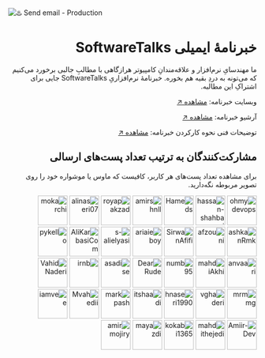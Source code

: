 ![♨️ Send email - Production](https://github.com/softwaretalks/newsletter/workflows/%E2%99%A8%EF%B8%8F%20Send%20email%20-%20Production/badge.svg)
<div dir='rtl'>

# خبرنامهٔ ایمیلی SoftwareTalks
  
ما مهندسایِ نرم‌افزار و علاقه‌مندانِ کامپیوتر هرازگاهی با مطالبِ جالبی برخورد می‌کنیم که می‌تونه به دردِ بقیه هم بخوره. خبرنامهٔ نرم‌افزاریِ SoftwareTalks جایی برای اشتراکِ این مطالبه. 
  
وبسایت خبرنامه: [مشاهده ↗️](https://newsletter.softwaretalks.ir)

آرشیو خبرنامه: [مشاهده ↗️](https://newsletter.softwaretalks.ir/#archive)

توضیحات فنی نحوه کارکردن خبرنامه: [مشاهده ↗️](https://virgool.io/@amirbagh75/%DA%86%D8%B1%D8%AE%D9%88%D9%86%D8%AF%D9%86-%D8%AE%D8%A8%D8%B1%D9%86%D8%A7%D9%85%D9%87-softwaretalks-%D8%A8%D8%A7-%DA%AF%DB%8C%D8%AA%D9%87%D8%A7%D8%A8-mgq8ktpi561g)

## مشارکت‌کنندگان به ترتیب تعداد پست‌های ارسالی

برای مشاهده تعداد پست‌های هر کاربر، کافیست که ماوس یا موشواره خود را روی تصویر مربوطه نگه‌دارید.
  
<a href='https://github.com/ohmydevops'><img src='https://avatars.githubusercontent.com/u/21690865?v=4&s=60' width='60' alt='ohmydevops' title='30'></a> 
<a href='https://github.com/hassan-shahbazi'><img src='https://avatars.githubusercontent.com/u/11143939?v=4&s=60' width='60' alt='hassan-shahbazi' title='20'></a> 
<a href='https://github.com/Hameds'><img src='https://avatars.githubusercontent.com/u/1385656?v=4&s=60' width='60' alt='Hameds' title='14'></a> 
<a href='https://github.com/amirshnll'><img src='https://avatars.githubusercontent.com/u/30009591?v=4&s=60' width='60' alt='amirshnll' title='7'></a> 
<a href='https://github.com/royapakzad'><img src='https://avatars.githubusercontent.com/u/17077104?v=4&s=60' width='60' alt='royapakzad' title='5'></a> 
<a href='https://github.com/alinaseri07'><img src='https://avatars.githubusercontent.com/u/9638804?v=4&s=60' width='60' alt='alinaseri07' title='5'></a> 
<a href='https://github.com/mokarchi'><img src='https://avatars.githubusercontent.com/u/40722257?v=4&s=60' width='60' alt='mokarchi' title='5'></a> 
<a href='https://github.com/ashkanRmk'><img src='https://avatars.githubusercontent.com/u/19786593?v=4&s=60' width='60' alt='ashkanRmk' title='4'></a> 
<a href='https://github.com/afzouni'><img src='https://avatars.githubusercontent.com/u/7107254?v=4&s=60' width='60' alt='afzouni' title='4'></a> 
<a href='https://github.com/SirwanAfifi'><img src='https://avatars.githubusercontent.com/u/5256416?v=4&s=60' width='60' alt='SirwanAfifi' title='3'></a> 
<a href='https://github.com/ariaieboy'><img src='https://avatars.githubusercontent.com/u/15873972?v=4&s=60' width='60' alt='ariaieboy' title='3'></a> 
<a href='https://github.com/s-alielyasi'><img src='https://avatars.githubusercontent.com/u/45078910?v=4&s=60' width='60' alt='s-alielyasi' title='3'></a> 
<a href='https://github.com/AliKarbasiCom'><img src='https://avatars.githubusercontent.com/u/32021321?v=4&s=60' width='60' alt='AliKarbasiCom' title='3'></a> 
<a href='https://github.com/pykello'><img src='https://avatars.githubusercontent.com/u/628106?v=4&s=60' width='60' alt='pykello' title='2'></a> 
<a href='https://github.com/anvaari'><img src='https://avatars.githubusercontent.com/u/39170783?v=4&s=60' width='60' alt='anvaari' title='2'></a> 
<a href='https://github.com/mahdiAkhi'><img src='https://avatars.githubusercontent.com/u/63173352?v=4&s=60' width='60' alt='mahdiAkhi' title='2'></a> 
<a href='https://github.com/numb95'><img src='https://avatars.githubusercontent.com/u/1831847?v=4&s=60' width='60' alt='numb95' title='2'></a> 
<a href='https://github.com/DearRude'><img src='https://avatars.githubusercontent.com/u/30749142?v=4&s=60' width='60' alt='DearRude' title='2'></a> 
<a href='https://github.com/asadise'><img src='https://avatars.githubusercontent.com/u/21277743?v=4&s=60' width='60' alt='asadise' title='2'></a> 
<a href='https://github.com/irnb'><img src='https://avatars.githubusercontent.com/u/41897852?v=4&s=60' width='60' alt='irnb' title='2'></a> 
<a href='https://github.com/VahidNaderi'><img src='https://avatars.githubusercontent.com/u/3517756?v=4&s=60' width='60' alt='VahidNaderi' title='2'></a> 
<a href='https://github.com/mrmmg'><img src='https://avatars.githubusercontent.com/u/30490118?v=4&s=60' width='60' alt='mrmmg' title='1'></a> 
<a href='https://github.com/vghaderi'><img src='https://avatars.githubusercontent.com/u/18378689?v=4&s=60' width='60' alt='vghaderi' title='1'></a> 
<a href='https://github.com/hnaseri1990'><img src='https://avatars.githubusercontent.com/u/30145970?v=4&s=60' width='60' alt='hnaseri1990' title='1'></a> 
<a href='https://github.com/itshaadi'><img src='https://avatars.githubusercontent.com/u/10201704?v=4&s=60' width='60' alt='itshaadi' title='1'></a> 
<a href='https://github.com/markpash'><img src='https://avatars.githubusercontent.com/u/6353129?v=4&s=60' width='60' alt='markpash' title='1'></a> 
<a href='https://github.com/Mvahedii'><img src='https://avatars.githubusercontent.com/u/43504442?v=4&s=60' width='60' alt='Mvahedii' title='1'></a> 
<a href='https://github.com/iamvee'><img src='https://avatars.githubusercontent.com/u/14985408?v=4&s=60' width='60' alt='iamvee' title='1'></a> 
<a href='https://github.com/Amiir-Dev'><img src='https://avatars.githubusercontent.com/u/27636400?v=4&s=60' width='60' alt='Amiir-Dev' title='1'></a> 
<a href='https://github.com/mahdithejedi'><img src='https://avatars.githubusercontent.com/u/38344455?v=4&s=60' width='60' alt='mahdithejedi' title='1'></a> 
<a href='https://github.com/kokabi1365'><img src='https://avatars.githubusercontent.com/u/44271870?v=4&s=60' width='60' alt='kokabi1365' title='1'></a> 
<a href='https://github.com/mayazdi'><img src='https://avatars.githubusercontent.com/u/37179598?v=4&s=60' width='60' alt='mayazdi' title='1'></a> 
<a href='https://github.com/amirmojiry'><img src='https://avatars.githubusercontent.com/u/15340704?v=4&s=60' width='60' alt='amirmojiry' title='1'></a>

</div>
